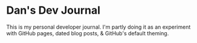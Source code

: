 # Dan's Dev Journal

This is my personal developer journal. I'm partly doing it as an experiment with GitHub pages, dated blog posts, & GitHub's default theming.
